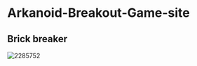 # Arkanoid-Breakout-Game-site

## Brick breaker

![2285752](https://user-images.githubusercontent.com/56477695/140639954-f0c6effe-dfb3-4994-b6ac-b85442d82664.png)
